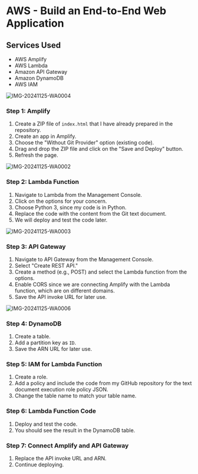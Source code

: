 # AWS - Build an End-to-End Web Application

## Services Used
- AWS Amplify
- AWS Lambda
- Amazon API Gateway
- Amazon DynamoDB
- AWS IAM

![IMG-20241125-WA0004](https://github.com/user-attachments/assets/7dd3200a-e201-4e43-b943-4a4f7575e785)

### Step 1: Amplify
1. Create a ZIP file of `index.html` that I have already prepared in the repository.
2. Create an app in Amplify.
3. Choose the "Without Git Provider" option (existing code).
4. Drag and drop the ZIP file and click on the "Save and Deploy" button.
5. Refresh the page.

![IMG-20241125-WA0002](https://github.com/user-attachments/assets/51d562e3-86ac-4d66-b045-7eee985a2a64)

### Step 2: Lambda Function
1. Navigate to Lambda from the Management Console.
2. Click on the options for your concern.
3. Choose Python 3, since my code is in Python.
4. Replace the code with the content from the Git text document.
5. We will deploy and test the code later.

![IMG-20241125-WA0003](https://github.com/user-attachments/assets/5b302b46-ecdd-45e1-aa16-4c4c3eb75bda)

### Step 3: API Gateway
1. Navigate to API Gateway from the Management Console.
2. Select "Create REST API."
3. Create a method (e.g., POST) and select the Lambda function from the options.
4. Enable CORS since we are connecting Amplify with the Lambda function, which are on different domains.
5. Save the API invoke URL for later use.

![IMG-20241125-WA0006](https://github.com/user-attachments/assets/46208b4d-26bf-4057-82a4-6c4486173dc7)

### Step 4: DynamoDB
1. Create a table.
2. Add a partition key as `ID`.
3. Save the ARN URL for later use.

### Step 5: IAM for Lambda Function
1. Create a role.
2. Add a policy and include the code from my GitHub repository for the text document execution role policy JSON.
3. Change the table name to match your table name.

### Step 6: Lambda Function Code
1. Deploy and test the code.
2. You should see the result in the DynamoDB table.

### Step 7: Connect Amplify and API Gateway
1. Replace the API invoke URL and ARN.
2. Continue deploying.
